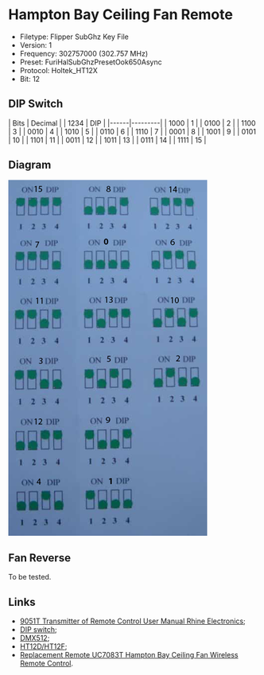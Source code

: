 # Hampton Bay Ceiling Fan Remote
- Filetype: Flipper SubGhz Key File
- Version: 1
- Frequency: 302757000 (302.757 MHz)
- Preset: FuriHalSubGhzPresetOok650Async
- Protocol: Holtek_HT12X
- Bit: 12

## DIP Switch
| Bits | Decimal |
| 1234 | DIP     |
|------|---------|
| 1000 | 1       |
| 0100 | 2       |
| 1100 | 3       |
| 0010 | 4       |
| 1010 | 5       |
| 0110 | 6       |
| 1110 | 7       |
| 0001 | 8       |
| 1001 | 9       |
| 0101 | 10      |
| 1101 | 11      |
| 0011 | 12      |
| 1011 | 13      |
| 0111 | 14      |
| 1111 | 15      |

## Diagram
![DIP Switch](DIP_Switch.png)

## Fan Reverse
To be tested.

## Links
- [9051T Transmitter of Remote Control User Manual Rhine Electronics](https://fccid.io/CHQ9051T/User-Manual/User-manual-890668);
- [DIP switch](https://en.wikipedia.org/wiki/DIP_switch);
- [DMX512](https://en.wikipedia.org/wiki/DMX512);
- [HT12D/HT12F](https://www.holtek.com/page/vg/HT12D_F);
- [Replacement Remote UC7083T Hampton Bay Ceiling Fan Wireless Remote Control](https://www.amazon.com/Replacement-UC7083T-Hampton-Ceiling-Wireless/dp/B072QYD1J5).
